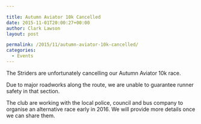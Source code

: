 ```yaml
---

title: Autumn Aviator 10k Cancelled
date: 2015-11-01T20:00:27+00:00
author: Clark Lawson
layout: post

permalink: /2015/11/autumn-aviator-10k-cancelled/
categories:
  - Events
---
```

The Striders are unfortunately cancelling our Autumn Aviator 10k race.<!--more-->

Due to major roadworks along the route, we are unable to guarantee runner safety in that section.

The club are working with the local police, council and bus company to organise an alternative race early in 2016. We will provide more details once we can share them.